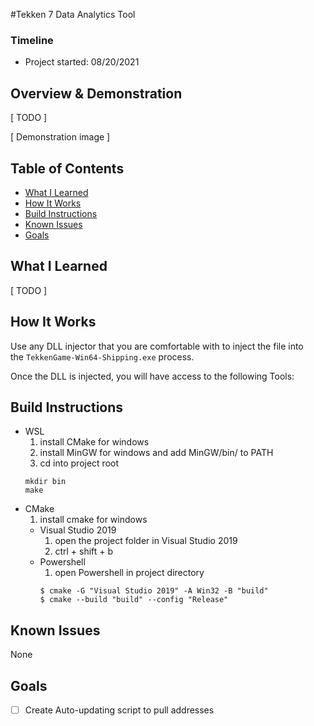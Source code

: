 #Tekken 7 Data Analytics Tool
### Timeline
- Project started: 08/20/2021

## Overview & Demonstration
[ TODO ]

[ Demonstration image ]

## Table of Contents
- [What I Learned](#what-i-learned)
- [How It Works](#how-it-works)
- [Build Instructions](#build-instructions)
- [Known Issues](#known-issues)
- [Goals](#Goals)

## What I Learned
[ TODO ]

## How It Works
Use any DLL injector that you are comfortable with to inject the file into  
the <code>TekkenGame-Win64-Shipping.exe</code> process. 

Once the DLL is injected, you will have access to the following Tools:

## Build Instructions
- WSL
    1. install CMake for windows
	2. install MinGW for windows and add MinGW/bin/ to PATH
	3. cd into project root
    ```
	mkdir bin
    make
    ```
- CMake
    1. install cmake for windows
    - Visual Studio 2019
        1. open the project folder in Visual Studio 2019
        2. ctrl + shift + b
    - Powershell
        1. open Powershell in project directory
        ```
        $ cmake -G "Visual Studio 2019" -A Win32 -B "build"
        $ cmake --build "build" --config "Release"
        ```

## Known Issues
None

## Goals
- [ ] Create Auto-updating script to pull addresses

